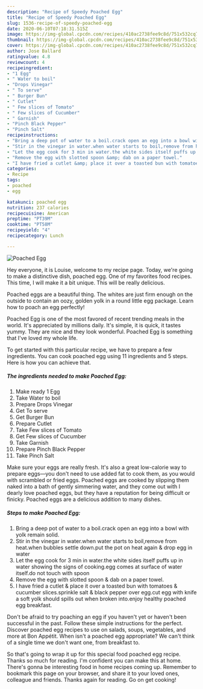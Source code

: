 ```yaml
---
description: "Recipe of Speedy Poached Egg"
title: "Recipe of Speedy Poached Egg"
slug: 1536-recipe-of-speedy-poached-egg
date: 2020-06-10T07:18:31.515Z
image: https://img-global.cpcdn.com/recipes/410ac2738fee9c8d/751x532cq70/poached-egg-recipe-main-photo.jpg
thumbnail: https://img-global.cpcdn.com/recipes/410ac2738fee9c8d/751x532cq70/poached-egg-recipe-main-photo.jpg
cover: https://img-global.cpcdn.com/recipes/410ac2738fee9c8d/751x532cq70/poached-egg-recipe-main-photo.jpg
author: Jose Ballard
ratingvalue: 4.8
reviewcount: 4
recipeingredient:
- "1 Egg"
- " Water to boil"
- "Drops Vinegar"
- " To serve"
- " Burger Bun"
- " Cutlet"
- " Few slices of Tomato"
- " Few slices of Cucumber"
- " Garnish"
- "Pinch Black Pepper"
- "Pinch Salt"
recipeinstructions:
- "Bring a deep pot of water to a boil.crack open an egg into a bowl with yolk remain solid."
- "Stir in the vinegar in water.when water starts to boil,remove from heat.when bubbles settle down.put the pot on heat again &amp; drop egg in water"
- "Let the egg cook for 3 min in water.the white sides itself puffs up in water showing the signs of cooking.egg comes at surface of water itself.do not touch with spoon"
- "Remove the egg with slotted spoon &amp; dab on a paper towel."
- "I have fried a cutlet &amp; place it over a toasted bun with tomatoes &amp; cucumber slices.sprinkle salt &amp; black pepper over egg.cut egg with knife a soft yolk should spills out when broken into.enjoy healthy poached egg breakfast."
categories:
- Recipe
tags:
- poached
- egg

katakunci: poached egg 
nutrition: 237 calories
recipecuisine: American
preptime: "PT39M"
cooktime: "PT58M"
recipeyield: "4"
recipecategory: Lunch

---
```



![Poached Egg](https://img-global.cpcdn.com/recipes/410ac2738fee9c8d/751x532cq70/poached-egg-recipe-main-photo.jpg)

Hey everyone, it is Louise, welcome to my recipe page. Today, we're going to make a distinctive dish, poached egg. One of my favorites food recipes. This time, I will make it a bit unique. This will be really delicious.

Poached eggs are a beautiful thing. The whites are just firm enough on the outside to contain an oozy, golden yolk in a round little egg package. Learn how to poach an egg perfectly!

Poached Egg is one of the most favored of recent trending meals in the world. It's appreciated by millions daily. It's simple, it is quick, it tastes yummy. They are nice and they look wonderful. Poached Egg is something that I've loved my whole life.


To get started with this particular recipe, we have to prepare a few ingredients. You can cook poached egg using 11 ingredients and 5 steps. Here is how you can achieve that.

<!--inarticleads1-->

##### The ingredients needed to make Poached Egg:

1. Make ready 1 Egg
1. Take  Water to boil
1. Prepare Drops Vinegar
1. Get  To serve
1. Get  Burger Bun
1. Prepare  Cutlet
1. Take  Few slices of Tomato
1. Get  Few slices of Cucumber
1. Take  Garnish
1. Prepare Pinch Black Pepper
1. Take Pinch Salt


Make sure your eggs are really fresh. It&#39;s also a great low-calorie way to prepare eggs—you don&#39;t need to use added fat to cook them, as you would with scrambled or fried eggs. Poached eggs are cooked by slipping them naked into a bath of gently simmering water, and they come out with I dearly love poached eggs, but they have a reputation for being difficult or finicky. Poached eggs are a delicious addition to many dishes. 

<!--inarticleads2-->

##### Steps to make Poached Egg:

1. Bring a deep pot of water to a boil.crack open an egg into a bowl with yolk remain solid.
1. Stir in the vinegar in water.when water starts to boil,remove from heat.when bubbles settle down.put the pot on heat again &amp; drop egg in water
1. Let the egg cook for 3 min in water.the white sides itself puffs up in water showing the signs of cooking.egg comes at surface of water itself.do not touch with spoon
1. Remove the egg with slotted spoon &amp; dab on a paper towel.
1. I have fried a cutlet &amp; place it over a toasted bun with tomatoes &amp; cucumber slices.sprinkle salt &amp; black pepper over egg.cut egg with knife a soft yolk should spills out when broken into.enjoy healthy poached egg breakfast.


Don&#39;t be afraid to try poaching an egg if you haven&#39;t yet or haven&#39;t been successful in the past. Follow these simple instructions for the perfect. Discover poached egg recipes to use on salads, soups, vegetables, and more at Bon Appétit. When isn&#39;t a poached egg appropriate? We can&#39;t think of a single time we don&#39;t want one, from breakfast to. 

So that's going to wrap it up for this special food poached egg recipe. Thanks so much for reading. I'm confident you can make this at home. There's gonna be interesting food in home recipes coming up. Remember to bookmark this page on your browser, and share it to your loved ones, colleague and friends. Thanks again for reading. Go on get cooking!

